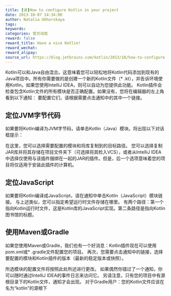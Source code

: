 ```yaml
---
title: [译]How to configure Kotlin in your project
date: 2013-10-07 14:34:00
author: Natalia Ukhorskaya
tags:
keywords:
categories: 官方动态
reward: false
reward_title: Have a nice Kotlin!
reward_wechat:
reward_alipay:
source_url: https://blog.jetbrains.com/kotlin/2013/10/how-to-configure-kotlin-in-your-project/
---
```


Kotlin可以和Java自由混合。这意味着您可以轻松地将Kotlin代码添加到现有的Java项目中。所有你需要做的是创建一个新的Kotlin文件（* .kt），并告诉环境使用Kotlin。如果您使用IntelliJ IDEA，则可以自动为您提供此功能。
Kotlin插件会检查包含Kotlin文件的所有模块是否正确配置。如果没有，您将在编辑器的左上角看到以下通知：
要配置它们，请根据需要点击通知中的其中一个链接。
## 定位JVM字节代码

如果要将Kotlin编译为JVM字节码，请单击Kotlin（Java）模块。将出现以下对话框提示：

在这里，您可以选择需要配置的模块和将库复制到的目标路径。
您可以选择复制JAR库并将其存储在项目文件夹下（可选择将其检入VCS），或者从IntelliJ IDEA中选择仅使用与该插件捆绑在一起的JAR的插件。但是，后一个选项意味着您的项目将仅适用于安装此插件的计算机。
## 定位JavaScript

如果要将Kotlin编译成JavaScript，请在​​通知中单击Kotlin（JavaScript）模块链接。
与上述类似，您可以指定希望运行时文件存储在哪里。
有两个路径：第一个指向Kotlin运行时文件，这是Kotlin库的JavaScript实现。第二条路径是指向Kotlin图书馆的标题。
## 使用Maven或Gradle

如果您使用Maven或Gradle，我们也有一个好消息：Kotlin插件现在可以使用pom.xml或* .gradle文件配置您的项目。
再次，您需要点击通知中的链接，选择要配置的模块和Kotlin插件的版本（最新的稳定版本或快照）。

所选模块的配置文件将按照此处所述进行更改。
如果偶然你错过了一个通知，你可以随时通过IntelliJ IDEA的事件日志来访问它。
另请注意，只有您的项目中有源根目录下的Kotlin文件，通知才会出现。
对于Gradle用户：您的Kotlin文件应该在名为“kotlin”的源根下
